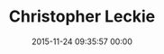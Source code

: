 ---
title: "Christopher Leckie"
date: 2015-11-24 09:35:57 00:00
permalink: /leckie
twitter: ""
likes: [1875,48,2254]
id: 2426
gravatar: "http://www.gravatar.com/avatar/91b74d32eeeaa90e47913f338363a502"
---